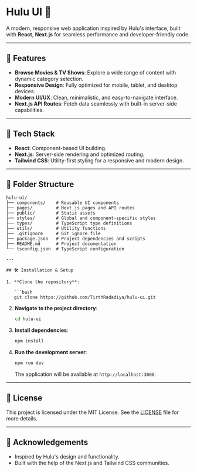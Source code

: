 # Hulu UI 🎥

A modern, responsive web application inspired by Hulu's interface, built with **React**, **Next.js** for seamless performance and developer-friendly code.

---

## 🌟 Features

- **Browse Movies & TV Shows**: Explore a wide range of content with dynamic category selection.
- **Responsive Design**: Fully optimized for mobile, tablet, and desktop devices.
- **Modern UI/UX**: Clean, minimalistic, and easy-to-navigate interface.
- **Next.js API Routes**: Fetch data seamlessly with built-in server-side capabilities.

---

## 🚀 Tech Stack

- **React**: Component-based UI building.
- **Next.js**: Server-side rendering and optimized routing.
- **Tailwind CSS**: Utility-first styling for a responsive and modern design.

---

## 📂 Folder Structure

```plaintext
hulu-ui/
├── components/    # Reusable UI components
├── pages/         # Next.js pages and API routes
├── public/        # Static assets
├── styles/        # Global and component-specific styles
├── types/         # TypeScript type definitions
├── utils/         # Utility functions
├── .gitignore     # Git ignore file
├── package.json   # Project dependencies and scripts
├── README.md      # Project documentation
└── tsconfig.json  # TypeScript configuration

---

## 🛠️ Installation & Setup

1. **Clone the repository**:

   ```bash
   git clone https://github.com/TirthRadadiya/hulu-ui.git
   ```

2. **Navigate to the project directory**:

   ```bash
   cd hulu-ui
   ```

3. **Install dependencies**:

   ```bash
   npm install
   ```

4. **Run the development server**:

   ```bash
   npm run dev
   ```

   The application will be available at `http://localhost:3000`.

---

## 📄 License

This project is licensed under the MIT License. See the [LICENSE](LICENSE) file for more details.

---

## 🙏 Acknowledgements

- Inspired by Hulu's design and functionality.
- Built with the help of the Next.js and Tailwind CSS communities.
